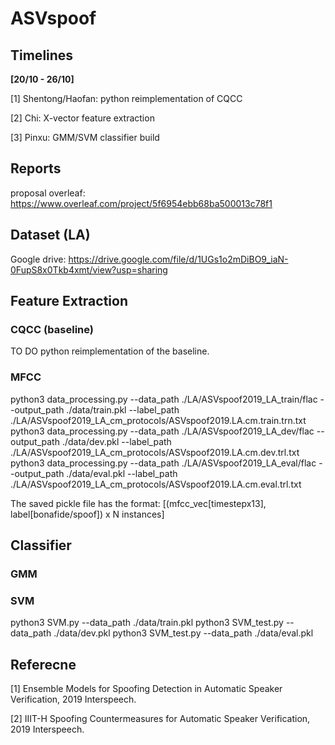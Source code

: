 # ASVspoof

## Timelines
**[20/10 - 26/10]**

[1] Shentong/Haofan: python reimplementation of CQCC

[2] Chi: X-vector feature extraction

[3] Pinxu: GMM/SVM classifier build 


## Reports
proposal overleaf: https://www.overleaf.com/project/5f6954ebb68ba500013c78f1

## Dataset (LA)
Google drive: https://drive.google.com/file/d/1UGs1o2mDiBO9_iaN-0FupS8x0Tkb4xmt/view?usp=sharing

## Feature Extraction
### CQCC (baseline)
TO DO python reimplementation of the baseline.

### MFCC
python3 data_processing.py --data_path ./LA/ASVspoof2019_LA_train/flac --output_path ./data/train.pkl --label_path ./LA/ASVspoof2019_LA_cm_protocols/ASVspoof2019.LA.cm.train.trn.txt
python3 data_processing.py --data_path ./LA/ASVspoof2019_LA_dev/flac --output_path ./data/dev.pkl --label_path ./LA/ASVspoof2019_LA_cm_protocols/ASVspoof2019.LA.cm.dev.trl.txt
python3 data_processing.py --data_path ./LA/ASVspoof2019_LA_eval/flac --output_path ./data/eval.pkl --label_path ./LA/ASVspoof2019_LA_cm_protocols/ASVspoof2019.LA.cm.eval.trl.txt

The saved pickle file has the format: [(mfcc_vec[timestepx13], label[bonafide/spoof]) x N instances]

## Classifier

### GMM


### SVM
python3 SVM.py --data_path ./data/train.pkl
python3 SVM_test.py --data_path ./data/dev.pkl
python3 SVM_test.py --data_path ./data/eval.pkl


## Referecne
[1] Ensemble Models for Spoofing Detection in Automatic Speaker Verification, 2019 Interspeech. 

[2] IIIT-H Spoofing Countermeasures for Automatic Speaker Verification, 2019 Interspeech. 
